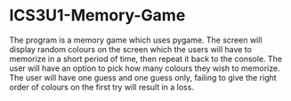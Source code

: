 # ICS3U1-Memory-Game

The program is a memory game which uses pygame. The screen will display random colours on the screen which the users will have to memorize in a short period of time, then repeat it back to the console. The user will have an option to pick how many colours they wish to memorize. The user will have one guess and one guess only, failing to give the right order of colours on the first try will result in a loss. 
